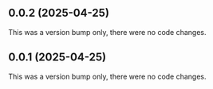 ## 0.0.2 (2025-04-25)

This was a version bump only, there were no code changes.

## 0.0.1 (2025-04-25)

This was a version bump only, there were no code changes.